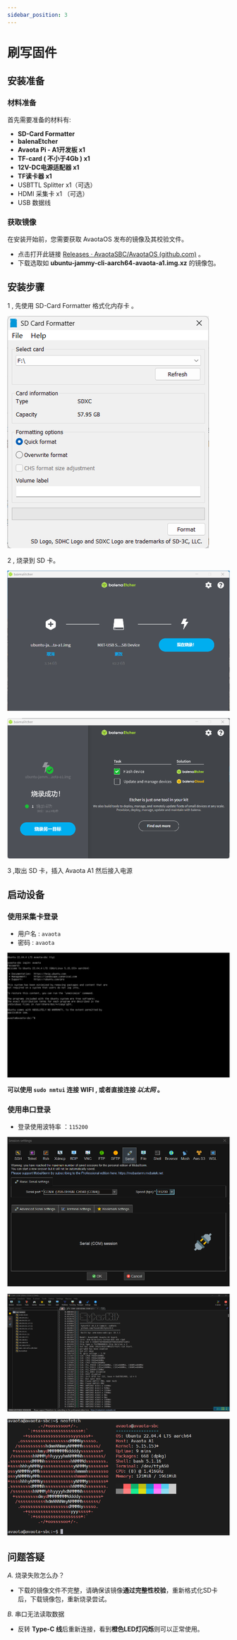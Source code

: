 ```yaml
---
sidebar_position: 3
---
```

# 刷写固件

## 安装准备

### 材料准备

  首先需要准备的材料有: 

- **SD-Card Formatter** 
- **balenaEtcher** 
- **Avaota Pi - A1开发板 x1**
- **TF-card ( 不小于4Gb ) x1** 
- **12V-DC电源适配器 x1** 
- **TF读卡器 x1** 
- USBTTL Splitter x1（可选）
- HDMI 采集卡 x1 （可选）
- USB 数据线

### 获取镜像

在安装开始前，您需要获取 AvaotaOS 发布的镜像及其校验文件。

-  点击打开此链接 [Releases · AvaotaSBC/AvaotaOS (github.com)](https://github.com/AvaotaSBC/AvaotaOS/releases) 。
- 下载选取如 **ubuntu-jammy-cli-aarch64-avaota-a1.img.xz** 的镜像包。
  
## 安装步骤


1 , 先使用 SD-Card Formatter 格式化内存卡 。


![格式化SD卡](./assets/os-flash/image-20240512140812779.png)

2 , 烧录到 SD 卡。

![烧录系统](./assets/os-flash/image-20240512141248775.png)

![烧录完成](./assets/os-flash/image-20240512142321205.png)

3 ,取出 SD 卡，插入 Avaota A1 然后接入电源

## 启动设备

### 使用采集卡登录

- 用户名 : `avaota`
- 密码  :  `avaota`

![登录入系统](./assets/os-flash/image-20240512143435067.png)

**可以使用 ``` sudo nmtui ``` 连接 WIFI , 或者直接连接 *以太网* 。**

### 使用串口登录

- 登录使用波特率 ：```115200```

![配置串口](./assets/os-flash/image-20240512165001989.png)

![加载内核](./assets/os-flash/image-20240512164834235.png)

![系统信息](./assets/os-flash/image-20240512165604518.png)

## 问题答疑

*A.* 烧录失败怎么办？

- 下载的镜像文件不完整，请确保该镜像**通过完整性校验**，重新格式化SD卡后，下载镜像包，重新烧录尝试。

*B.* 串口无法读取数据

- 反转 **Type-C 线**后重新连接，看到**橙色LED灯闪烁**则可以正常使用。

